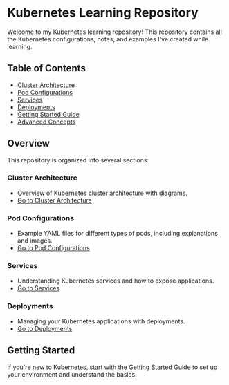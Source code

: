 # Kubernetes Learning Repository

Welcome to my Kubernetes learning repository! This repository contains all the Kubernetes configurations, notes, and examples I've created while learning.

## Table of Contents
- [Cluster Architecture](cluster-architecture/README.md)
- [Pod Configurations](pod-configurations/README.md)
- [Services](services/README.md)
- [Deployments](deployments/README.md)
- [Getting Started Guide](docs/getting-started.md)
- [Advanced Concepts](docs/advanced-concepts.md)

## Overview

This repository is organized into several sections:

### Cluster Architecture
- Overview of Kubernetes cluster architecture with diagrams.
- [Go to Cluster Architecture](cluster-architecture/README.md)

### Pod Configurations
- Example YAML files for different types of pods, including explanations and images.
- [Go to Pod Configurations](pod-configurations/README.md)

### Services
- Understanding Kubernetes services and how to expose applications.
- [Go to Services](services/README.md)

### Deployments
- Managing your Kubernetes applications with deployments.
- [Go to Deployments](deployments/README.md)

## Getting Started
If you're new to Kubernetes, start with the [Getting Started Guide](docs/getting-started.md) to set up your environment and understand the basics.

